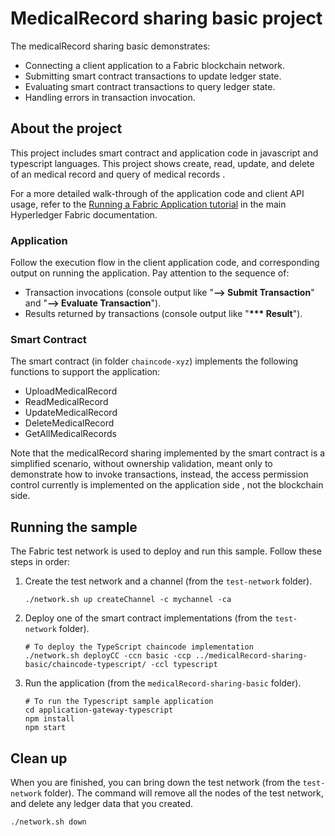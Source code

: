 # MedicalRecord sharing basic project

The medicalRecord sharing basic  demonstrates:

- Connecting a client application to a Fabric blockchain network.
- Submitting smart contract transactions to update ledger state.
- Evaluating smart contract transactions to query ledger state.
- Handling errors in transaction invocation.

## About the project

This project includes smart contract and application code in javascript and typescript languages. This project shows create, read, update, and delete of an medical record and query of medical records .

For a more detailed walk-through of the application code and client API usage, refer to the [Running a Fabric Application tutorial](https://hyperledger-fabric.readthedocs.io/en/latest/write_first_app.html) in the main Hyperledger Fabric documentation.

### Application

Follow the execution flow in the client application code, and corresponding output on running the application. Pay attention to the sequence of:

- Transaction invocations (console output like "**--> Submit Transaction**" and "**--> Evaluate Transaction**").
- Results returned by transactions (console output like "**\*\*\* Result**").

### Smart Contract

The smart contract (in folder `chaincode-xyz`) implements the following functions to support the application:

- UploadMedicalRecord
- ReadMedicalRecord
- UpdateMedicalRecord
- DeleteMedicalRecord
- GetAllMedicalRecords

Note that the medicalRecord sharing implemented by the smart contract is a simplified scenario, without ownership validation, meant only to demonstrate how to invoke transactions, instead, the access permission control currently is implemented on the application side , not the blockchain side.

## Running the sample

The Fabric test network is used to deploy and run this sample. Follow these steps in order:

1. Create the test network and a channel (from the `test-network` folder).
   ```
   ./network.sh up createChannel -c mychannel -ca
   ```

1. Deploy one of the smart contract implementations (from the `test-network` folder).
   ```
   # To deploy the TypeScript chaincode implementation
   ./network.sh deployCC -ccn basic -ccp ../medicalRecord-sharing-basic/chaincode-typescript/ -ccl typescript

   ```

1. Run the application (from the `medicalRecord-sharing-basic` folder).
   ```
   # To run the Typescript sample application
   cd application-gateway-typescript
   npm install
   npm start

   ```

## Clean up

When you are finished, you can bring down the test network (from the `test-network` folder). The command will remove all the nodes of the test network, and delete any ledger data that you created.

```
./network.sh down
```